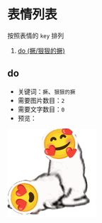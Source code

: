 # 表情列表

按照表情的 `key` 排列


1. [do (撅/狠狠的撅)](#do)


## do

- 关键词：`撅`、`狠狠的撅`
- 需要图片数目：`2`
- 需要文字数目：`0`
- 预览：
<div align="left">
  <img src="images/do.gif" width="200" />
</div>
